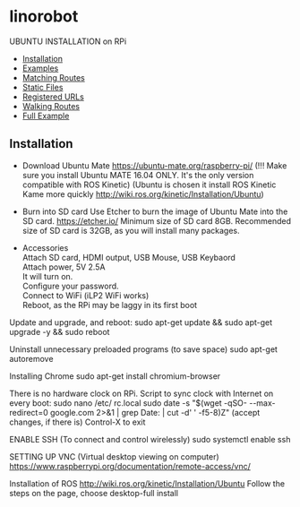 # linorobot
UBUNTU INSTALLATION on RPi

* [Installation](#Installtion)
* [Examples](#examples)
* [Matching Routes](#matching-routes)
* [Static Files](#static-files)
* [Registered URLs](#registered-urls)
* [Walking Routes](#walking-routes)
* [Full Example](#full-example)


## Installation

* Download Ubuntu Mate
https://ubuntu-mate.org/raspberry-pi/ (!!! Make sure you install Ubuntu MATE 16.04 ONLY. It's the only version compatible with ROS Kinetic)
(Ubuntu is chosen it install ROS Kinetic Kame more quickly
http://wiki.ros.org/kinetic/Installation/Ubuntu)

* Burn into SD card
Use Etcher to burn the image of Ubuntu Mate into the SD card. 
https://etcher.io/
Minimum size of SD card 8GB. Recommended size of SD card is 32GB, as you will install many packages.

* Accessories <br />
Attach SD card, HDMI output, USB Mouse, USB Keybaord <br />
Attach power, 5V 2.5A <br />
It will turn on. <br />
Configure your password. <br />
Connect to WiFi (iLP2 WiFi works) <br />
Reboot, as the RPi may be laggy in its first boot <br />

Update and upgrade, and reboot:
sudo apt-get update && sudo apt-get upgrade -y && sudo reboot

Uninstall unnecessary preloaded programs (to save space)
sudo apt-get autoremove

Installing Chrome
sudo apt-get install chromium-browser

There is no hardware clock on RPi. 
Script to sync clock with Internet on every boot:
sudo nano /etc/ rc.local
sudo date -s "$(wget -qSO- --max-redirect=0 google.com 2>&1 | grep Date: | cut -d' ' -f5-8)Z"
(accept changes, if there is)
Control-X to exit

ENABLE SSH (To connect and control wirelessly)
sudo systemctl enable ssh

SETTING UP VNC (Virtual desktop viewing on computer)
https://www.raspberrypi.org/documentation/remote-access/vnc/

Installation of ROS
http://wiki.ros.org/kinetic/Installation/Ubuntu
Follow the steps on the page, choose desktop-full install


